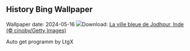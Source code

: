 ## History Bing Wallpaper
Wallpaper date: 2024-05-16
![](https://www.bing.com/th?id=OHR.BlueCityIndia_FR-CA2855187292_UHD.jpg&w=1000)Download: [La ville bleue de Jodhpur, Inde (© cinoby/Getty Images)](https://www.bing.com/th?id=OHR.BlueCityIndia_FR-CA2855187292_UHD.jpg)

Auto get programm by LtgX
